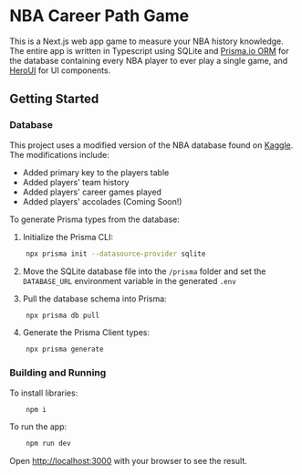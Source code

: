 # NBA Career Path Game

This is a Next.js web app game to measure your NBA history knowledge. The entire app is written in Typescript using SQLite and [Prisma.io ORM](https://www.prisma.io) for the database containing every NBA player to ever play a single game, and [HeroUI](https://www.heroui.com) for UI components.

## Getting Started

### Database

This project uses a modified version of the NBA database found on [Kaggle](https://www.kaggle.com/datasets/wyattowalsh/basketball). The modifications include:

- Added primary key to the players table
- Added players' team history
- Added players' career games played
- Added players' accolades (Coming Soon!)

To generate Prisma types from the database:

1. Initialize the Prisma CLI:

```bash
    npx prisma init --datasource-provider sqlite
```

2. Move the SQLite database file into the `/prisma` folder and set the `DATABASE_URL` environment variable in the generated `.env`

3. Pull the database schema into Prisma:

```bash
    npx prisma db pull
```

4. Generate the Prisma Client types:

```bash
    npx prisma generate
```

### Building and Running

To install libraries:

```bash
    npm i
```

To run the app:

```bash
    npm run dev
```

Open [http://localhost:3000](http://localhost:3000) with your browser to see the result.
